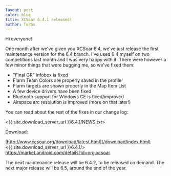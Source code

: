 ```yaml
---
layout: post
color: blue
title: XCSoar 6.4.1 released!
author: Turbo
---
```

Hi everyone!

One month after we've given you XCSoar 6.4, we've just release the first
maintenance version for the 6.4 branch. I've used 6.4 myself on two competitions
last month and I was very happy with it. There were however a few minor things
that were bugging me, so we've fixed them:

* "Final GR" infobox is fixed
* Flarm Team Colors are properly saved in the profile
* Flarm targets are shown properly in the Map Item List
* A few device drivers have been fixed
* Bluetooth support for Windows CE is fixed/improved
* Airspace arc resolution is improved (more on that later!)

You can read about the rest of the fixes in our change log:

 <{{ site.download_server_url }}6.4.1/NEWS.txt>

Download:

 [http://www.xcsoar.org/download/latest.html](/download/index.html)  
 <{{ site.download_server_url }}6.4.1/>  
 <https://market.android.com/details?id=org.xcsoar>

The next maintenance release will be 6.4.2, to be released on demand.
The next major release will be 6.5, around the end of the year.


